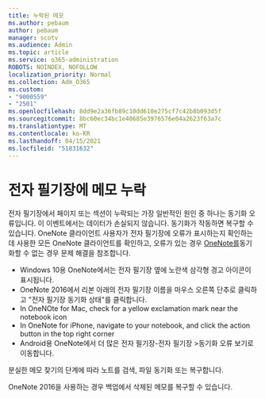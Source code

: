 ```yaml
---
title: 누락된 메모
ms.author: pebaum
author: pebaum
manager: scotv
ms.audience: Admin
ms.topic: article
ms.service: o365-administration
ROBOTS: NOINDEX, NOFOLLOW
localization_priority: Normal
ms.collection: Adm_O365
ms.custom:
- "9000559"
- "2501"
ms.openlocfilehash: 8dd9e2a36fb89c10dd610e275cf7c42b8b093d5f
ms.sourcegitcommit: 8bc60ec34bc1e40685e3976576e04a2623f63a7c
ms.translationtype: MT
ms.contentlocale: ko-KR
ms.lasthandoff: 04/15/2021
ms.locfileid: "51831632"
---
```

# <a name="missing-notes-in-notebook"></a>전자 필기장에 메모 누락

전자 필기장에서 페이지 또는 섹션이 누락되는 가장 일반적인 원인 중 하나는 동기화 오류입니다. 이 이벤트에서는 데이터가 손실되지 않습니다. 동기화가 작동하면 복구할 수 있습니다. OneNote 클라이언트 사용자가 전자 필기장에 오류가 표시하는지 확인하는 데 사용한 모든 OneNote 클라이언트를 확인하고, 오류가 있는 경우 [OneNote를](https://support.office.com/article/299495ef-66d1-448f-90c1-b785a6968d45)동기화할 수 없는 경우 문제 해결을 참조합니다.

- Windows 10용 OneNote에서는 전자 필기장 옆에 노란색 삼각형 경고 아이콘이 표시됩니다.
- OneNote 2016에서 리본 아래의 전자 필기장 이름을 마우스 오른쪽 단추로 클릭하고 "전자 필기장 동기화 상태"를 클릭합니다.
- In OneNOte for Mac, check for a yellow exclamation mark near the notebook icon
- In OneNote for iPhone, navigate to your notebook, and click the action button in the top right corner
- Android용 OneNote에서 더 많은 전자 필기장-전자 필기장 >동기화 오류 보기로 이동합니다.

분실한 메모 [](https://support.office.com/article/32cb2bd7-afe7-44d2-a711-398a88421287) 찾기의 단계에 따라 노트를 검색, 파일 동기화 또는 복구합니다.

OneNote 2016을 사용하는 경우 백업에서 [](https://support.office.com/article/32ed1036-74fd-4c21-bc28-033a486e6b14) 삭제된 메모를 복구할 수 있습니다.